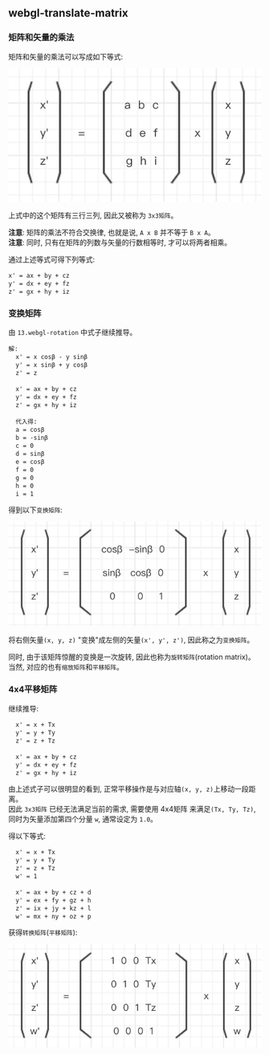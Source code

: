 ## webgl-translate-matrix
### 矩阵和矢量的乘法
矩阵和矢量的乘法可以写成如下等式:

![3x3矩阵](./3x3.png)

上式中的这个矩阵有三行三列, 因此又被称为 `3x3矩阵`。

**注意**: 矩阵的乘法不符合交换律, 也就是说, `A x B` 并不等于 `B x A`。  
**注意**: 同时, 只有在矩阵的列数与矢量的行数相等时, 才可以将两者相乘。

通过上述等式可得下列等式:
```
x' = ax + by + cz
y' = dx + ey + fz
z' = gx + hy + iz
```

### 变换矩阵
由 `13.webgl-rotation` 中式子继续推导。

```
解:
  x' = x cosβ - y sinβ
  y' = x sinβ + y cosβ
  z' = z

  x' = ax + by + cz
  y' = dx + ey + fz
  z' = gx + hy + iz

  代入得:
  a = cosβ
  b = -sinβ
  c = 0
  d = sinβ
  e = cosβ
  f = 0
  g = 0
  h = 0
  i = 1
```

得到以下`变换矩阵`:

![变换矩阵](./transformation-matrix.png)

将右侧矢量`(x, y, z)` "变换"成左侧的矢量`(x', y', z')`, 因此称之为`变换矩阵`。

同时, 由于该矩阵惊醒的变换是一次旋转, 因此也称为`旋转矩阵`(rotation matrix)。  
当然, 对应的也有`缩放矩阵`和`平移矩阵`。

### 4x4平移矩阵
继续推导:
```
  x' = x + Tx
  y' = y + Ty
  z' = z + Tz

  x' = ax + by + cz
  y' = dx + ey + fz
  z' = gx + hy + iz
```

由上述式子可以很明显的看到, 正常平移操作是与对应轴`(x, y, z)`上移动一段距离。  
因此 `3x3矩阵` 已经无法满足当前的需求, 需要使用 4x4矩阵 来满足`(Tx, Ty, Tz)`, 同时为矢量添加第四个分量 `w`, 通常设定为 `1.0`。

得以下等式:
```
  x' = x + Tx
  y' = y + Ty
  z' = z + Tz
  w' = 1

  x' = ax + by + cz + d
  y' = ex + fy + gz + h
  z' = ix + jy + kz + l
  w' = mx + ny + oz + p
```

获得`转换矩阵`(`平移矩阵`):

![平移矩阵](./translation-matrix.png)